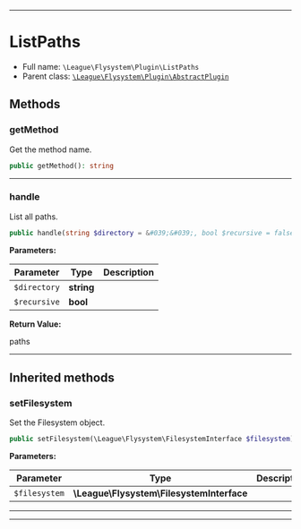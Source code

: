 ***

# ListPaths

* Full name: `\League\Flysystem\Plugin\ListPaths`
* Parent class: [`\League\Flysystem\Plugin\AbstractPlugin`](./AbstractPlugin.md)

## Methods

### getMethod

Get the method name.

```php
public getMethod(): string
```

***

### handle

List all paths.

```php
public handle(string $directory = &#039;&#039;, bool $recursive = false): string[]
```

**Parameters:**

| Parameter | Type | Description |
|-----------|------|-------------|
| `$directory` | **string** |  |
| `$recursive` | **bool** |  |

**Return Value:**

paths



***

## Inherited methods

### setFilesystem

Set the Filesystem object.

```php
public setFilesystem(\League\Flysystem\FilesystemInterface $filesystem): mixed
```

**Parameters:**

| Parameter | Type | Description |
|-----------|------|-------------|
| `$filesystem` | **\League\Flysystem\FilesystemInterface** |  |

***


***

